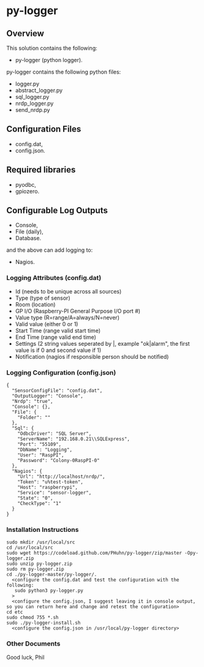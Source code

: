 # py-logger

## Overview

This solution contains the following:
- py-logger (python logger).

py-logger contains the following python files:
- logger.py
- abstract_logger.py
- sql_logger.py
- nrdp_logger.py
- send_nrdp.py

## Configuration Files

- config.dat,
- config.json.

## Required libraries

- pyodbc,
- gpiozero.

## Configurable Log Outputs

- Console,
- File (daily),
- Database.

and the above can add logging to:

- Nagios.

### Logging Attributes (config.dat)

- Id (needs to be unique across all sources)
- Type (type of sensor)
- Room (location)
- GP I/O (Raspberry-PI General Purpose I/O port #)
- Value type (R=range/A=always/N=never)
- Valid value (either 0 or 1)
- Start Time (range valid start time)
- End Time (range valid end time)
- Settings (2 string values seperated by |, example "ok|alarm", the first value is if 0 and second value if 1)
- Notification (nagios if responsible person should be notified)

### Logging Configuration (config.json)

```
{
  "SensorConfigFile": "config.dat",
  "OutputLogger": "Console",
  "Nrdp": "true",
  "Console": {},
  "File": {
    "Folder": ""
  },
  "Sql": {
    "OdbcDriver": "SQL Server",
    "ServerName": "192.168.0.21\\SQLExpress",
    "Port": "55109",
    "DbName": "Logging",
    "User": "RaspPI",
    "Password": "Colony-0RaspPI-0"
  },
  "Nagios": {
    "Url": "http://localhost/nrdp/",
    "Token": "u%test-token",
    "Host": "raspberrypi",
    "Service": "sensor-logger",
    "State": "0",
    "CheckType": "1"
  }
}
```

### Installation Instructions ##

```
sudo mkdir /usr/local/src
cd /usr/local/src
sudo wget https://codeload.github.com/PHuhn/py-logger/zip/master -Opy-logger.zip
sudo unzip py-logger.zip
sudo rm py-logger.zip
cd ./py-logger-master/py-logger/.
  <configure the config.dat and test the configuration with the following:
   sudo python3 py-logger.py
  >
  <configure the config.json, I suggest leaving it in console output, so you can return here and change and retest the configuration>
cd etc
sudo chmod 755 *.sh
sudo ./py-logger-install.sh
  <configure the config.json in /usr/local/py-logger directory>
```

### Other Documents ##


Good luck, Phil
